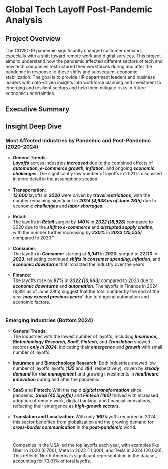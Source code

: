 # Global Tech Layoff Post-Pandemic Analysis

## Project Overview
The COVID-19 pandemic significantly changed customer demand, especially with a shift toward remote work and digital services. This project aims to understand how the pandemic affected different sectors of tech and how tech companies restructured their workforces during and after the pandemic in response to these shifts and subsequent economic stabilization. The goal is to provide HR department leaders and business leaders with data-driven insights into workforce planning and investment to emerging and resilient sectors and help them mitigate risks in future economic uncertainties.

## Executive Summary

## Insight Deep Dive

### Most Affected Industries by Pandemic and Post-Pandemic (2020-2024)

    
<ul style="list-style-type: circle; font-weight: light;">
<li>
  <strong>General Trends</strong>: <br/>
  <em><strong>Layoffs</em></strong> across industries <em><strong>increased</em></strong> due to the combined effects of <em><strong>automation, e-commerce growth, inflation,</em></strong> and ongoing <em>      <strong>economic challenges</em></strong>. The significantly low number of layoffs in 2021 is discussed in more detail in the assumptions section.
      </li>
  <br/>
    
  <li>
  <strong>Transportation</strong>: <br/>
  <em><strong>13,600</em></strong> layoffs in <em><strong>2020</em></strong> were driven by <em><strong>travel restrictions</em></strong>, with the number remaining significant in <em><strong>2024 (4,638 as of June 28th)</em></strong>  due to economic <em><strong>challenges</em></strong> and <em><strong>labor shortages</em></strong>.
  </li>
  <br/>
  
  <li>
  <strong>Retail</strong>: <br/>
  The layoffs in <em><strong>Retail</em></strong> surged by <em><strong>140%</em></strong> in <em><strong>2022 (18,528)</em></strong> compared to 2020 due to the <em><strong>shift to e-commerce</em></strong> and <em><strong>disrupted supply chains</em></strong>, with the number further increasing by <em><strong>230%</em></strong> in <em><strong>2023 (25,535)</em></strong> compared to 2020."
  </li>
  <br/>
  
  <li>
  <strong>Consumer</strong>: <br/>
  The layoffs in <em><strong>Consumer</em></strong> starting at <em><strong>5,341</em></strong> in <em><strong>2020</em></strong>, surged to <em><strong>27,110</em></strong> in <em><strong>2023</em></strong>, reflecting continued <em><strong>shifts in consumer spending, inflation</em></strong>, and <em><strong>economic downturns</em></strong> that impacted the industry over the years.
  </li>
  <br/>  
  
  <li>
  <strong>Finance</strong>: <br/>
  The layoffs rose by <em><strong>87%</em></strong> in <em><strong>2022 (10,663)</em></strong> compared to 2020 due to <em><strong>economic downturns</em></strong> and <em><strong>automation</em></strong>. The layoffs in </em></strong>Finance</em></strong> in </em></strong>2024 (8,891 as of June 28th)</em></strong> suggest that the total number by the end of the year <em><strong>may exceed previous years'</em></strong> due to ongoing automation and economic factors.
  </li>
  <br/>

  </ul>


### Emerging Industries (Bottom 2024)
<ul style="list-style-type: circle; font-weight: light;">
 <li>
  <strong>General Trends</strong>: <br/>
   The industries with the lowest number of layoffs, including <em><strong>Insurance, Biotechnology Research, SaaS, Fintech</em></strong>, and <em><strong>Translation</em></strong> showed records <em><strong>only in 2024</em></strong>, indicating their <em><strong>emergence</em></strong> and <em><strong>growth</em></strong> with small number of layoffs.
  </li>
  <br/>
  
  <li>
  <strong>Insurance</strong> and <strong>Biotechnology Research</strong>: Both industries showed low number of layoffs layoffs (<em><strong>135</em></strong> and <em><strong>184</em></strong>, respectively), driven by <em><strong>steady demand</em></strong> for <em><strong>risk management</em></strong> and growing investments in <em><strong>healthcare innovation</em></strong> during and after the pandemic.
    </li>
  <br/>

  <li>
<strong>SaaS</strong> and <strong>Fintech</strong>: With the rapid <em><strong>digital transformation</em></strong> since pandemic, <em><strong>SaaS (45 layoffs)</em></strong> and <em><strong>Fintech (190)</em></strong> thrived with increased adoption of remote work, digital banking, and financial innovations, reflecting their emergence as <em><strong>high-growth sectors</em></strong>.
    </li>
  <br/>

  <li>
<strong>Translation and Localization</strong>: With only <em><strong>160</em></strong> layoffs recorded in 2024, this sector benefited from globalization and the growing demand for <em><strong>cross-border communication</em></strong> in the <em><strong>post-pandemic</em></strong> world.
    </li>
  <br/>


### 
  Companies in the USA led the top layoffs each year, with examples like Uber in 2020 (6,700), Meta in 2022 (11,000), and Tesla in 2024 (20,020). This reflects North America’s significant representation in the dataset, accounting for 73.01% of total layoffs.

